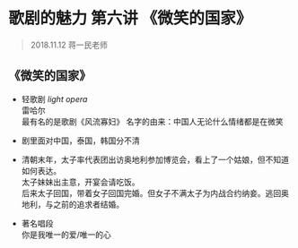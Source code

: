 # 歌剧的魅力 第六讲 《微笑的国家》
> 2018.11.12 蒋一民老师
## 《微笑的国家》
* 轻歌剧 *light opera*  
  雷哈尔  
  最有名的是歌剧《风流寡妇》
  名字的由来：中国人无论什么情绪都是在微笑
* 剧里面对中国，泰国，韩国分不清
* 清朝末年，太子率代表团出访奥地利参加博览会，看上了一个姑娘，但不知道如何表达。  
  太子妹妹出主意，开宴会请吃饭。  
  后来太子回国，带着女子回国完婚。但女子不满太子为内战合约纳妾。逃回奥地利，与之前的追求者结婚。

* 著名唱段  
	你是我唯一的爱/唯一的心  
	





